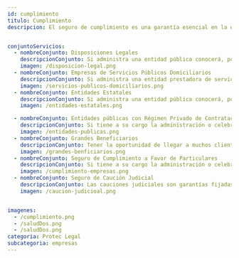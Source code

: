```yaml
---
id: cumplimiento
titulo: Cumplimiento
descripcion: El seguro de cumplimiento es una garantía esencial en la ejecución de contratos tanto públicos como privados. Ofrecemos una amplia gama de pólizas que cubren el riesgo de incumplimiento por parte de contratistas, proveedores o socios comerciales, protegiendo a las partes involucradas contra posibles pérdidas económicas. Nuestras coberturas incluyen contratos de obra, suministro, prestación de servicios y concesiones, garantizando que las obligaciones pactadas se cumplan en tiempo y forma. Este servicio brinda tranquilidad a las empresas al reducir el riesgo financiero y permitir relaciones comerciales más seguras y transparentes. Además, contamos con soluciones ajustadas a las exigencias legales del mercado local y nacional.


conjuntoServicios:
  - nombreConjunto: Disposiciones Legales
    descripcionConjunto: Si administra una entidad pública conocerá, por experiencia, la importancia de contar con proveedores para llevar a cabo sus proyectos. Asegure los acuerdos entre ambas partes y evite inconformidades durante la ejecución del contrato. Con nuestro Seguro de Cumplimiento a Favor de Entidades Estatales respaldará su gestión administrativa y sentirá tranquilidad a la hora de firmar contratos, ofertas mercantiles, órdenes de compra u otros documentos con los que el patrimonio de su organización está en juego.
    imagen: /disposicion-legal.png
  - nombreConjunto: Empresas de Servicios Públicos Domiciliarios
    descripcionConjunto: Si administra una entidad prestadora de servicios públicos domiciliarios, nunca está exento de afrontar incumplimientos por parte de sus contratistas. Es importante que respalde los acuerdos que establezca con ellos por medio de contratos, órdenes de compra, ofertas mercantiles, etc. Nuestro Seguro de Cumplimiento a Favor de Empresas de Servicios Públicos Domiciliarios le brinda esta posibilidad. No solo podrá estar tranquilo en la elección de sus proveedores sino que contará con el mejor apoyo, el de Seguros Protec Seguros, para que sus proyectos avancen tal como espera. Celebre contratos con la seguridad de que alcanzará sus objetivos. ¡Permítanos asesorarlo!​​
    imagen: /servicios-publicos-domiciliarios.png
  - nombreConjunto: Entidades Estatales
    descripcionConjunto: Si administra una entidad pública conocerá, por experiencia, la importancia de contar con proveedores para llevar a cabo sus proyectos. Asegure los acuerdos entre ambas partes y evite inconformidades durante la ejecución del contrato. Con nuestro Seguro de Cumplimiento a Favor de Entidades Estatales respaldará su gestión administrativa y sentirá tranquilidad a la hora de firmar contratos, ofertas mercantiles, órdenes de compra u otros documentos con los que el patrimonio de su organización está en juego.Garantice las obligaciones acordadas con sus contratistas. ¡Permítanos asesorarlo y tome decisiones acertadas! ​​
    imagen: /entidades-estatales.png

  - nombreConjunto: Entidades públicas con Régimen Privado de Contratación
    descripcionConjunto: Si tiene a su cargo la administración o celebración de contratos como entidad pública con régimen privado de contratación, no está exento de afrontar incumplimientos por parte de sus contratistas. Por ello, es importante que respalde con un seguro los acuerdos que establezca mediante contratos. Ser cuidadoso al elegir un proveedor o contratista es fundamental para que su proyecto avance como espera, así como también es importante tener el mejor apoyo para que pueda alcanzar sus objetivos con tranquilidad y confianza.​
    imagen: /entidades-publicas.png
  - nombreConjunto: Grandes Beneficiarios
    descripcionConjunto: Tener la oportunidad de llegar a muchos clientes es algo positivo, pero si su actividad requiere contar con el apoyo de proveedores, es importante que asegure la correcta realización de los proyectos. Por ejemplo. respaldar el mal uso que el contratista haga del pago que usted le adelante para comenzar. Imagine, por otro lado, que el tiempo invertido en preocuparse por la entrega puntual de un proveedor podría utilizarlo para generar estrategias que apalanquen el crecimiento de su negocio. Con el Seguro de Cumplimiento para Grandes Beneficiarios, Seguros Protec Seguros apoya sus alianzas con contratistas y lo ayuda a gestionar adecuadamente la productividad de su compañía.
    imagen: /grandes-benficiarios.png
  - nombreConjunto: Seguro de Cumplimiento a Favor de Particulares
    descripcionConjunto: Si tiene a su cargo la administración o celebración de contratos como persona jurídica o natural, nunca se está exento de afrontar incumplimientos por parte de sus contratistas. Por ello, es importante que respalde con un seguro los acuerdos que establezca a través de contratos, órdenes de compra, ofertas mercantiles, entre otros documentos. Invertir en un negocio, incluso en una pequeña empresa, es un esfuerzo que debe ser garantizado. Ser cuidadoso al elegir un proveedor es fundamental para que su proyecto avance como espera, así como también es importante tener el mejor respaldo que le permita alcanzar sus objetivos con tranquilidad y éxito. ​
    imagen: /cumplimiento-empresas.png
  - nombreConjunto: Seguro de Caución Judicial
    descripcionConjunto: ​Las cauciones judiciales son garantías fijadas en diferentes leyes que pretenden servir al cumplimiento de obligaciones que surgen a cargo de una de las partes vinculadas en un proceso judicial o administrativo y, en este sentido, su origen y fundamento será siempre una norma. Así pues, el objeto de la caución y el valor asegurado de la misma está determinado normalmente en la ley o, en su defecto, por la autoridad judicial o administrativa responsable del proceso.
    imagen: /caucion-judicioal.png


imagenes:
  - /cumplimiento.png
  - /saludDos.png
  - /saludDos.png
categoria: Protec Legal
subcategoria: empresas
---
```

